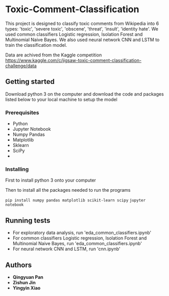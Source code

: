 # Toxic-Comment-Classification

This project is designed to classify toxic comments from Wikipedia into 6 types: 'toxic', 'severe toxic', 'obscene', 'threat', 'insult', 'identity hate'. We used common classifiers Logistic regression, Isolation Forest and Multinomial Naive Bayes. We also used neural network CNN and LSTM to train the classification model.

Data are achived from the Kaggle competition https://www.kaggle.com/c/jigsaw-toxic-comment-classification-challenge/data

## Getting started

Download python 3 on the computer and download the code and packages listed below to your local machine to setup the model

### Prerequisites

- Python 
- Jupyter Notebook 
- Numpy Pandas 
- Matplotlib 
- Sklearn
- SciPy
- 
### Installing

First to install python 3 onto your computer 

Then to install all the packages needed to run the programs

`pip install numpy pandas matplotlib scikit-learn scipy`
`jupyter notebook` 


## Running tests

- For exploratory data analysis, run 'eda_common_classifiers.ipynb'
- For common classifiers Logistic regression, Isolation Forest and Multinomial Naive Bayes, run 'eda_common_classifiers.ipynb'
- For neural network CNN and LSTM, run 'cnn.ipynb'

## Authors

* **Qingyuan Pan**
* **Zishun Jin**
* **Yingyin Xiao**


